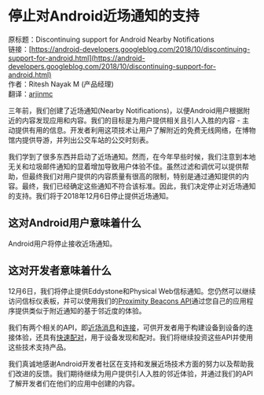 # 停止对Android近场通知的支持

原标题：Discontinuing support for Android Nearby Notifications  
链接：[https://android-developers.googleblog.com/2018/10/discontinuing-support-for-android.html](https://android-developers.googleblog.com/2018/10/discontinuing-support-for-android.html)  
作者：Ritesh Nayak M (产品经理)  
翻译：[arjinmc](https://github.com/arjinmc)  

三年前，我们创建了近场通知(Nearby Notifications)，以便Android用户根据附近的内容发现应用和内容。我们的目标是为用户提供相关且引人入胜的内容 - 主动提供有用的信息。开发者利用这项技术让用户了解附近的免费无线网络，在博物馆内提供导游，并列出公交车站的公交时刻表。

我们学到了很多东西并启动了近场通知。然而，在今年早些时候，我们注意到本地无关和垃圾邮件通知的显着增加导致用户体验不佳。虽然过滤和调优可以提供帮助，但最终我们对用户提供的内容质量有很高的限制，特别是通过通知提供的内容。最终，我们已经确定这些通知不符合该标准。因此，我们决定停止对近场通知的支持。我们将于2018年12月6日停止提供近场通知。

## 这对Android用户意味着什么

Android用户将停止接收近场通知。

## 这对开发者意味着什么

12月6日，我们将停止提供Eddystone和Physical Web信标通知。您仍然可以继续访问信标仪表板，并可以使用我们的[Proximity Beacons API](https://developers.google.com/beacons/proximity/guides)通过您自己的应用程序提供类似于附近通知的基于邻近度的体验。

我们有两个相关的API，即[近场消息](https://developers.google.com/nearby/messages/overview)和[连接](https://developers.google.com/nearby/connections/overview)，可供开发者用于构建设备到设备的连接体验，还具有[快速配对](https://android-developers.googleblog.com/2017/10/announcing-fast-pair-effortless.html)，用于设备发现和配对。我们将继续投资这些API并使用这些技术支持产品。

我们真诚地感谢Android开发者社区在支持和发展近场技术方面的努力以及帮助我​​们改进的反馈。我们期待继续为用户提供引人入胜的邻近体验，并通过我们的API了解开发者们在他们的应用中创建的内容。